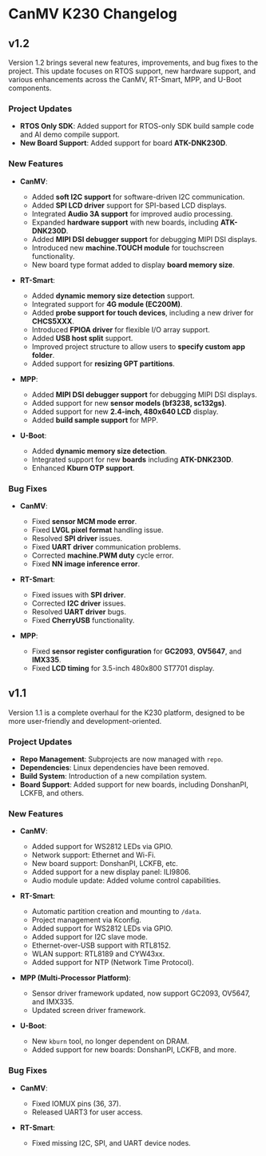 # CanMV K230 Changelog

## v1.2

Version 1.2 brings several new features, improvements, and bug fixes to the project. This update focuses on RTOS support, new hardware support, and various enhancements across the CanMV, RT-Smart, MPP, and U-Boot components.

### Project Updates

- **RTOS Only SDK**: Added support for RTOS-only SDK build sample code and AI demo compile support.
- **New Board Support**: Added support for board **ATK-DNK230D**.

### New Features

- **CanMV**:
  - Added **soft I2C support** for software-driven I2C communication.
  - Added **SPI LCD driver** support for SPI-based LCD displays.
  - Integrated **Audio 3A support** for improved audio processing.
  - Expanded **hardware support** with new boards, including **ATK-DNK230D**.
  - Added **MIPI DSI debugger support** for debugging MIPI DSI displays.
  - Introduced new **machine.TOUCH module** for touchscreen functionality.
  - New board type format added to display **board memory size**.

- **RT-Smart**:
  - Added **dynamic memory size detection** support.
  - Integrated support for **4G module (EC200M)**.
  - Added **probe support for touch devices**, including a new driver for **CHCS5XXX**.
  - Introduced **FPIOA driver** for flexible I/O array support.
  - Added **USB host split** support.
  - Improved project structure to allow users to **specify custom app folder**.
  - Added support for **resizing GPT partitions**.

- **MPP**:
  - Added **MIPI DSI debugger support** for debugging MIPI DSI displays.
  - Added support for new **sensor models (bf3238, sc132gs)**.
  - Added support for new **2.4-inch, 480x640 LCD** display.
  - Added **build sample support** for MPP.

- **U-Boot**:
  - Added **dynamic memory size detection**.
  - Integrated support for new **boards** including **ATK-DNK230D**.
  - Enhanced **Kburn OTP support**.

### Bug Fixes

- **CanMV**:
  - Fixed **sensor MCM mode error**.
  - Fixed **LVGL pixel format** handling issue.
  - Resolved **SPI driver** issues.
  - Fixed **UART driver** communication problems.
  - Corrected **machine.PWM duty** cycle error.
  - Fixed **NN image inference error**.

- **RT-Smart**:
  - Fixed issues with **SPI driver**.
  - Corrected **I2C driver** issues.
  - Resolved **UART driver** bugs.
  - Fixed **CherryUSB** functionality.

- **MPP**:
  - Fixed **sensor register configuration** for **GC2093**, **OV5647**, and **IMX335**.
  - Fixed **LCD timing** for 3.5-inch 480x800 ST7701 display.

## v1.1

Version 1.1 is a complete overhaul for the K230 platform, designed to be more user-friendly and development-oriented.

### Project Updates

- **Repo Management**: Subprojects are now managed with `repo`.
- **Dependencies**: Linux dependencies have been removed.
- **Build System**: Introduction of a new compilation system.
- **Board Support**: Added support for new boards, including DonshanPI, LCKFB, and others.

### New Features

- **CanMV**:
  - Added support for WS2812 LEDs via GPIO.
  - Network support: Ethernet and Wi-Fi.
  - New board support: DonshanPI, LCKFB, etc.
  - Added support for a new display panel: ILI9806.
  - Audio module update: Added volume control capabilities.
  
- **RT-Smart**:
  - Automatic partition creation and mounting to `/data`.
  - Project management via Kconfig.
  - Added support for WS2812 LEDs via GPIO.
  - Added support for I2C slave mode.
  - Ethernet-over-USB support with RTL8152.
  - WLAN support: RTL8189 and CYW43xx.
  - Added support for NTP (Network Time Protocol).

- **MPP (Multi-Processor Platform)**:
  - Sensor driver framework updated, now support GC2093, OV5647, and IMX335.
  - Updated screen driver framework.

- **U-Boot**:
  - New `kburn` tool, no longer dependent on DRAM.
  - Added support for new boards: DonshanPI, LCKFB, and more.

### Bug Fixes

- **CanMV**:
  - Fixed IOMUX pins (36, 37).
  - Released UART3 for user access.

- **RT-Smart**:
  - Fixed missing I2C, SPI, and UART device nodes.

